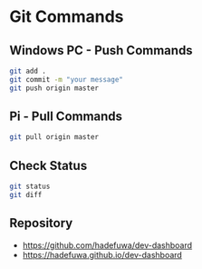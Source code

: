 # Git Commands

## Windows PC - Push Commands

```bash
git add .
git commit -m "your message"
git push origin master
```

## Pi - Pull Commands

```bash
git pull origin master
```

## Check Status

```bash
git status
git diff
```

## Repository

- https://github.com/hadefuwa/dev-dashboard
- https://hadefuwa.github.io/dev-dashboard